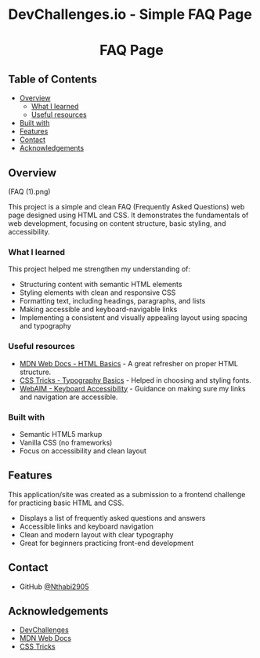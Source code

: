 # DevChallenges.io - Simple FAQ Page

<h1 align="center">FAQ Page</h1>

## Table of Contents

- [Overview](#overview)
  - [What I learned](#what-i-learned)
  - [Useful resources](#useful-resources)
- [Built with](#built-with)
- [Features](#features)
- [Contact](#contact)
- [Acknowledgements](#acknowledgements)

## Overview

(FAQ (1).png)

This project is a simple and clean FAQ (Frequently Asked Questions) web page designed using HTML and CSS. It demonstrates the fundamentals of web development, focusing on content structure, basic styling, and accessibility.

### What I learned

This project helped me strengthen my understanding of:

- Structuring content with semantic HTML elements
- Styling elements with clean and responsive CSS
- Formatting text, including headings, paragraphs, and lists
- Making accessible and keyboard-navigable links
- Implementing a consistent and visually appealing layout using spacing and typography

### Useful resources

- [MDN Web Docs - HTML Basics](https://developer.mozilla.org/en-US/docs/Learn/Getting_started_with_the_web/HTML_basics) - A great refresher on proper HTML structure.
- [CSS Tricks - Typography Basics](https://css-tricks.com/snippets/css/using-font-face/) - Helped in choosing and styling fonts.
- [WebAIM - Keyboard Accessibility](https://webaim.org/techniques/keyboard/) - Guidance on making sure my links and navigation are accessible.

### Built with

- Semantic HTML5 markup
- Vanilla CSS (no frameworks)
- Focus on accessibility and clean layout

## Features

This application/site was created as a submission to a frontend challenge for practicing basic HTML and CSS.

- Displays a list of frequently asked questions and answers
- Accessible links and keyboard navigation
- Clean and modern layout with clear typography
- Great for beginners practicing front-end development

## Contact

- GitHub [@Nthabi2905](https://github.com/Nthabi2905)

## Acknowledgements

- [DevChallenges](https://devchallenges.io/)
- [MDN Web Docs](https://developer.mozilla.org/)
- [CSS Tricks](https://css-tricks.com/)
